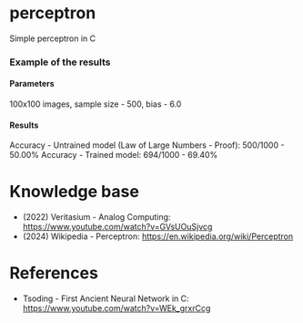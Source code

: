 # perceptron
Simple perceptron in C

### Example of the results

#### Parameters
100x100 images, sample size - 500, bias - 6.0

#### Results
Accuracy - Untrained model (Law of Large Numbers - Proof): 500/1000 - 50.00%
Accuracy - Trained model: 694/1000 - 69.40%


# Knowledge base
- (2022) Veritasium - Analog Computing: https://www.youtube.com/watch?v=GVsUOuSjvcg
- (2024) Wikipedia - Perceptron: https://en.wikipedia.org/wiki/Perceptron


# References
- Tsoding - First Ancient Neural Network in C: https://www.youtube.com/watch?v=WEk_grxrCcg
